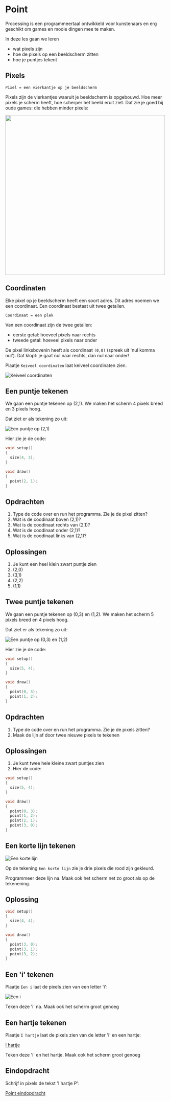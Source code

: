 # Point

Processing is een programmeertaal ontwikkeld voor kunstenaars
en erg geschikt om games en mooie dingen mee te maken.

In deze les gaan we leren 

 * wat pixels zijn
 * hoe de pixels op een beeldscherm zitten
 * hoe je puntjes tekent

## Pixels

```
Pixel = een vierkantje op je beeldscherm
```

Pixels zijn de vierkantjes waaruit je beeldscherm is opgebouwd.
Hoe meer pixels je scherm heeft, hoe scherper het beeld eruit ziet.
Dat zie je goed bij oude games: die hebben minder pixels:

<img src="NES_Super_Mario_Bros.png" width=500 height=500></img>

## Coordinaten

Elke pixel op je beeldscherm heeft een soort adres. Dit
adres noemen we een coordinaat. Een coordinaat bestaat uit
twee getallen. 

```
Coordinaat = een plek
```

Van een coordinaat zijn de twee getallen:

 * eerste getal: hoeveel pixels naar rechts
 * tweede getal: hoeveel pixels naar onder

De pixel linksbovenin heeft als coordinaat `(0,0)` (spreek uit 'nul komma nul').
Dat klopt: je gaat nul naar rechts, dan nul naar onder!

Plaatje `Keiveel coordinaten` laat keiveel coordinaten zien.

![Keiveel coordinaten](PointPixelCoordinaten.png)

## Een puntje tekenen

We gaan een puntje tekenen op (2,1). We maken het scherm 4 pixels breed en 3 pixels hoog.

Dat ziet er als tekening zo uit:

![Een puntje op (2,1)](PointPixelCoordinaten_2_1.png)

Hier zie je de code:


```c++
void setup()
{
  size(4, 3);
}

void draw()
{
  point(2, 1);
}
```

## Opdrachten

 1. Type de code over en run het programma. Zie je de pixel zitten?
 2. Wat is de coodinaat boven (2,1)?
 3. Wat is de coodinaat rechts van (2,1)?
 4. Wat is de coodinaat onder (2,1)?
 5. Wat is de coodinaat links van (2,1)?

## Oplossingen

 1. Je kunt een heel klein zwart puntje zien
 2. (2,0)
 3. (3,1)
 4. (2,2)
 5. (1,1)

## Twee puntje tekenen

We gaan een puntje tekenen op (0,3) en (1,2). We maken het scherm 5 pixels breed en 4 pixels hoog.

Dat ziet er als tekening zo uit:

![Een puntje op (0,3) en (1,2)](PointPixelCoordinaten_0_3_1_2.png)

Hier zie je de code:


```c++
void setup()
{
  size(5, 4);
}

void draw()
{
  point(0, 3);
  point(1, 2);
}
```

## Opdrachten

 1. Type de code over en run het programma. Zie je de pixels zitten?
 2. Maak de lijn af door twee nieuwe pixels te tekenen

## Oplossingen

 1. Je kunt twee hele kleine zwart puntjes zien
 2. Hier de code:

```c++
void setup()
{
  size(5, 4);
}

void draw()
{
  point(0, 3);
  point(1, 2);
  point(2, 1);
  point(3, 0);
}
```

## Een korte lijn tekenen

![Een korte lijn](PointPixelCoordinatenKorteLijn.png)

Op de tekening `Een korte lijn` zie je drie pixels die rood zijn gekleurd.

Programmeer deze lijn na. Maak ook het scherm net zo groot als op de tekenening.

## Oplossing

```c++
void setup()
{
  size(4, 4);
}

void draw()
{
  point(3, 0);
  point(3, 1);
  point(3, 2);
}
```

## Een 'i' tekenen

Plaatje `Een i` laat de pixels zien van een letter 'i':

![Een i](PointPixelCoordinatenI.png)

Teken deze 'i' na. Maak ook het scherm groot genoeg

## Een hartje tekenen

Plaatje `I hartje` laat de pixels zien van de letter 'i' en een hartje:
 
[I hartje](PointPixelCoordinatenIhartje.png)

Teken deze 'i' en het hartje. Maak ook het scherm groot genoeg

## Eindopdracht

Schrijf in pixels de tekst 'I hartje P':

[Point eindopdracht](PointPixelCoordinatenIhartjeP.png)
